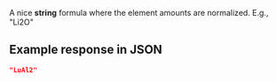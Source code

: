 A nice **string** formula where the element amounts are normalized. E.g., "Li2O"











## Example response in JSON

```json
"LuAl2"
```

